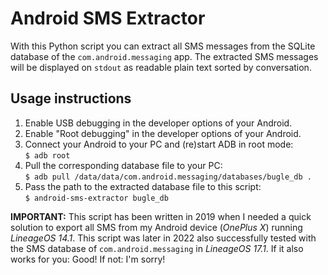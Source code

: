 # Android SMS Extractor
With this Python script you can extract all SMS messages from the SQLite database of the `com.android.messaging` app. The extracted SMS messages will be displayed on `stdout` as readable plain text sorted by conversation.

## Usage instructions
1. Enable USB debugging in the developer options of your Android.
2. Enable "Root debugging" in the developer options of your Android.
3. Connect your Android to your PC and (re)start ADB in root mode:  
   `$ adb root`
4. Pull the corresponding database file to your PC:  
   `$ adb pull /data/data/com.android.messaging/databases/bugle_db .`
5. Pass the path to the extracted database file to this script:  
   `$ android-sms-extractor bugle_db`

**IMPORTANT:** This script has been written in 2019 when I needed a quick solution to export all SMS from my Android device (*OnePlus X*) running *LineageOS 14.1*. This script was later in 2022 also successfully tested with the SMS database of `com.android.messaging` in *LineageOS 17.1*. If it also works for you: Good! If not: I'm sorry!
